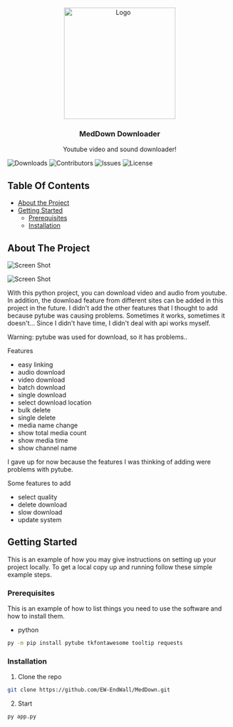 <br/>
<p align="center">
  <a href="https://github.com/EW-EndWall/MedDown">
    <img src="https://user-images.githubusercontent.com/43109779/235449577-f6394f65-286b-4ab5-a0f1-9cf91226bff7.png" alt="Logo" width="250">
  </a>
  
  <h3 align="center">MedDown Downloader</h3>

  <p align="center">
    Youtube video and sound downloader!
    <br/>
  </p>
</p>

![Downloads](https://img.shields.io/github/downloads/ShaanCoding/ReadME-Generator/total) ![Contributors](https://img.shields.io/github/contributors/ShaanCoding/ReadME-Generator?color=dark-green) ![Issues](https://img.shields.io/github/issues/ShaanCoding/ReadME-Generator) ![License](https://img.shields.io/github/license/ShaanCoding/ReadME-Generator) 

## Table Of Contents

* [About the Project](#about-the-project)
* [Getting Started](#getting-started)
  * [Prerequisites](#prerequisites)
  * [Installation](#installation)


## About The Project

![Screen Shot](https://user-images.githubusercontent.com/43109779/235438624-235f28bd-414f-4a14-b079-cc97cee6469c.PNG)

![Screen Shot](https://user-images.githubusercontent.com/43109779/235441921-f827c14f-26e8-4e5e-a570-3558af82e1e8.PNG)

With this python project, you can download video and audio from youtube. In addition, the download feature from different sites can be added in this project in the future. I didn't add the other features that I thought to add because pytube was causing problems. Sometimes it works, sometimes it doesn't... Since I didn't have time, I didn't deal with api works myself.

Warning:
pytube was used for download, so it has problems..

Features
  - easy linking
  - audio download
  - video download
  - batch download
  - single download
  - select download location
  - bulk delete
  - single delete
  - media name change
  - show total media count
  - show media time
  - show channel name

I gave up for now because the features I was thinking of adding were problems with pytube.

Some features to add
  - select quality
  - delete download
  - slow download
  - update system

## Getting Started

This is an example of how you may give instructions on setting up your project locally.
To get a local copy up and running follow these simple example steps.

### Prerequisites

This is an example of how to list things you need to use the software and how to install them.

* python

```sh
py -m pip install pytube tkfontawesome tooltip requests
```

### Installation


1. Clone the repo

```sh
git clone https://github.com/EW-EndWall/MedDown.git
```

2. Start

```sh
py app.py
```


